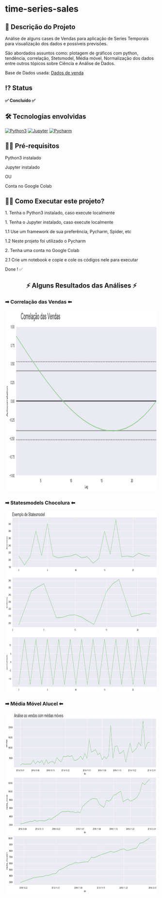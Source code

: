 <!-- Explicação do projeto -->
<h1 align="left">time-series-sales</h1>
<h2 align="left"> 🧾 Descrição do Projeto</h2>
<p align="left"> Análise de alguns cases de Vendas para aplicação de Series Temporais para visualização dos dados e possíveis previsões.</p>
<p align="left"> São abordados assuntos como: plotagem de gráficos com python, tendência, correlação, Stetsmodel, Média móvel, Normalização dos dados entre outros tópicos sobre Ciência e Análise de Dados.</p>
<p align="left">Base de Dados usada: <a href="https://github.com/6abi/time-series-sales/tree/master/data" target="_blank" align = "center">Dados de venda </a> </p>
 <!-- Status do projeto -->
 <h2 align="left"> ⁉ Status </h2>
<h4 align="left"> 
✅ Concluído ✅
</h4>


<!-- Indice -->
<!--<p align="center">
 <a href="#objetivo">Objetivo</a> •
 <a href="#roadmap">Roadmap</a> • 
 <a href="#tecnologias">Tecnologias</a> • 
 <a href="#contribuicao">Contribuição</a> • 
 <a href="#licenc-a">Licença</a> • 
 <a href="#autor">Autor</a>
</p>-->

<!-- Tecnologias envolvidas -->
<div align="left" class='container'>
	<h2 align="left"> 🛠 Tecnologias envolvidas</h2>
		<a href="https://www.python.org/" target="_blank" align = "left"> <img src="https://img.shields.io/badge/Python-3776AB?style=for-the-badge&logo=python&logoColor=white" width="120" height="30" alt="Python3" /></a>
		<a href="https://jupyter.org/" target="_blank" align = "left"> <img src="https://img.shields.io/badge/Jupyter-F37626.svg?&style=for-the-badge&logo=Jupyter&logoColor=white" width="120" height="30" alt="Jupyter" /></a>
		<a href="https://www.jetbrains.com/pt-br/pycharm/download/" target="_blank" align = "left"> <img src="https://img.shields.io/badge/pycharm-143?style=for-the-badge&logo=pycharm&logoColor=black&color=black&labelColor=green" width="120" height="30" alt="Pycharm" /></a>
	
</div>

<!-- Requirements -->
<div align="left" class='container'>
	<h2 align="left">👨‍💻 Pré-requisitos </h2>
	<p align="left">Python3 instalado</p>
  <p align="left">Jupyter instalado</p>
  	<p align="left">OU</p>
  	<p align="left">Conta no Google Colab</p>
</div>



<!-- How to execute -->
<div align="left" class='container'>
	<h2 align="left">🏃‍♀️ Como Executar este projeto? </h2>
	<p align="left"> 1. Tenha o Python3 instalado, caso execute localmente</p>
  	<p align="left"> 1. Tenha o Jupyter instalado, caso execute localmente</p>
  	<p align="left"> 1.1 Use um framework de sua preferência, Pycharm, Spider, etc</p>
	<p align="left"> 1.2 Neste projeto foi utilizado o Pycharm</p>
	<p align="left"> 2. Tenha uma conta no Google Colab</p>
	<p align="left"> 2.1 Crie um notebook e copie e cole os códigos nele para executar</p>
	<p align="left">Done ! ✅</p>
</div>

<!-- Resultados -->
<!-- Resultado API -->
<div align="center" class='container'>
	<h2 align="center"> ⚡ Alguns Resultados das Análises ⚡</h2>
</div>

<!-- Resultados parciais -->
<div align="left" class='result'>
	<h3 align="left"> ➡ Correlação das Vendas ⬅</h3>
	<img alt="#vendas" title="#vendas" src="./result_git/vendas.png" width=1100" height="600"/>
</div>
												 

<!-- Resultados parciais -->
<div align="left" class='result'>
	<h3 align="left"> ➡ Statesmodels Chocolura ⬅</h3>
	<img alt="#chocolura" title="#chocolura" src="./result_git/chocolura.png" width=1100" height="600"/>
</div>

<!-- Resultados parciais -->
<div align="left" class='result'>
	<h3 align="left"> ➡ Média Móvel Alucel ⬅</h3>
	<img alt="#alucel" title="#alucel" src="./result_git/alucel.png" width=1100" height="600"/>
</div>
